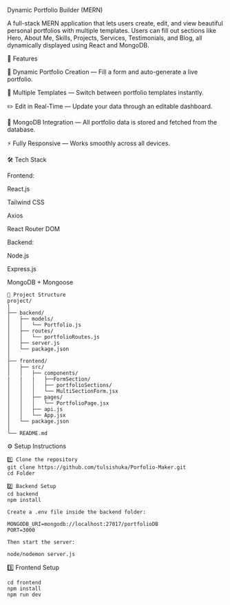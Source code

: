 Dynamic Portfolio Builder (MERN)

A full-stack MERN application that lets users create, edit, and view beautiful personal portfolios with multiple templates.
Users can fill out sections like Hero, About Me, Skills, Projects, Services, Testimonials, and Blog, all dynamically displayed using React and MongoDB.

🚀 Features

🧠 Dynamic Portfolio Creation — Fill a form and auto-generate a live portfolio.

🎨 Multiple Templates — Switch between portfolio templates instantly.

✏️ Edit in Real-Time — Update your data through an editable dashboard.

💾 MongoDB Integration — All portfolio data is stored and fetched from the database.

⚡ Fully Responsive — Works smoothly across all devices.

🛠️ Tech Stack

Frontend:

React.js

Tailwind CSS

Axios

React Router DOM

Backend:

Node.js

Express.js

MongoDB + Mongoose
```
📂 Project Structure
project/
│
├── backend/
│   ├── models/
│   │   └── Portfolio.js
│   ├── routes/
│   │   └── portfolioRoutes.js
│   ├── server.js
│   └── package.json
│
├── frontend/
│   ├── src/
│   │   ├── components/
|   |   |   ├──FormSection/
│   │   │   ├── portfolioSections/
│   │   │   └── MultiSectionForm.jsx
│   │   ├── pages/
│   │   │   └── PortfolioPage.jsx
│   │   ├── api.js
│   │   └── App.jsx
│   └── package.json
│
└── README.md
```
⚙️ Setup Instructions
```
1️⃣ Clone the repository
git clone https://github.com/tulsishuka/Porfolio-Maker.git
cd Folder

2️⃣ Backend Setup
cd backend
npm install

Create a .env file inside the backend folder:

MONGODB_URI=mongodb://localhost:27017/portfolioDB
PORT=3000

Then start the server:

node/nodemon server.js
```

3️⃣ Frontend Setup
```
cd frontend
npm install
npm run dev
```

